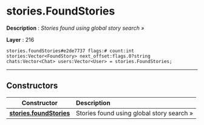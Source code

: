 # stories.FoundStories

**Description** : *Stories found using global story search &raquo;*

**Layer** : 216

```tl
stories.foundStories#e2de7737 flags:# count:int stories:Vector<FoundStory> next_offset:flags.0?string chats:Vector<Chat> users:Vector<User> = stories.FoundStories;
```

---

## Constructors

| Constructor | Description |
| :---: | :--- |
| [**stories.foundStories**](constructor/stories.foundStories) | Stories found using global story search » |